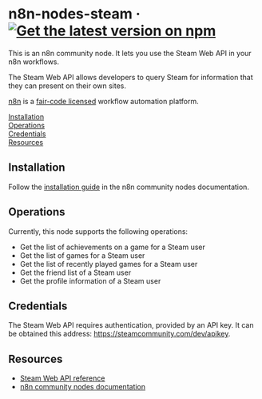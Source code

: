 # n8n-nodes-steam · [![Get the latest version on npm](https://img.shields.io/npm/v/n8n-nodes-steam?style=flat-square)](https://npmjs.com/package/n8n-nodes-steam)

This is an n8n community node. It lets you use the Steam Web API in your n8n workflows.

The Steam Web API allows developers to query Steam for information that they can present on their own sites.

[n8n](https://n8n.io/) is a [fair-code licensed](https://docs.n8n.io/reference/license/) workflow automation platform.

[Installation](#installation)  
[Operations](#operations)  
[Credentials](#credentials)  
[Resources](#resources)  

## Installation

Follow the [installation guide](https://docs.n8n.io/integrations/community-nodes/installation/) in the n8n community nodes documentation.

## Operations

Currently, this node supports the following operations:

- Get the list of achievements on a game for a Steam user
- Get the list of games for a Steam user
- Get the list of recently played games for a Steam user
- Get the friend list of a Steam user
- Get the profile information of a Steam user

## Credentials

The Steam Web API requires authentication, provided by an API key. It can be obtained this address: https://steamcommunity.com/dev/apikey.

## Resources

* [Steam Web API reference](https://developer.valvesoftware.com/wiki/Steam_Web_API)
* [n8n community nodes documentation](https://docs.n8n.io/integrations/community-nodes/)
